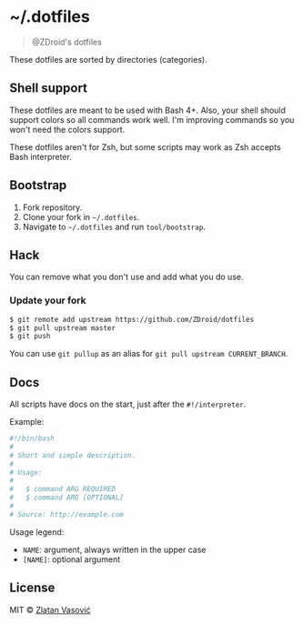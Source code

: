 # ~/.dotfiles

> @ZDroid's dotfiles

These dotfiles are sorted by directories (categories).

## Shell support

These dotfiles are meant to be used with Bash 4+. Also, your shell should
support colors so all commands work well. I'm improving commands so you won't
need the colors support.

These dotfiles aren't for Zsh, but some scripts may work as Zsh accepts Bash
interpreter.

## Bootstrap

1. Fork repository.
2. Clone your fork in `~/.dotfiles`.
3. Navigate to `~/.dotfiles` and run `tool/bootstrap`.

## Hack

You can remove what you don't use and add what you do use.

### Update your fork

```bash
$ git remote add upstream https://github.com/ZDroid/dotfiles
$ git pull upstream master
$ git push
```

You can use `git pullup` as an alias for `git pull upstream CURRENT_BRANCH`.

## Docs

All scripts have docs on the start, just after the `#!/interpreter`.

Example:

```bash
#!/bin/bash
#
# Short and simple description.
#
# Usage:
#
#   $ command ARG REQUIRED
#   $ command ARG [OPTIONAL]
#
# Source: http://example.com
```

Usage legend:

- `NAME`: argument, always written in the upper case
- `[NAME]`: optional argument

## License

MIT &copy; [Zlatan Vasović](https://github.com/ZDroid)
